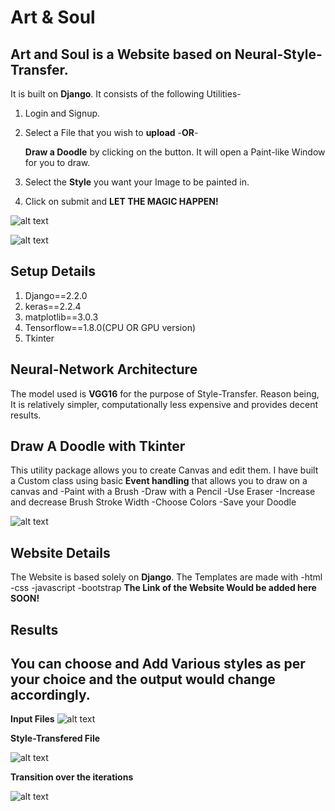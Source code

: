 Art & Soul
===
**Art and Soul is a Website based on Neural-Style-Transfer.**
---

It is built on **Django**.
It consists of the following Utilities-
1. Login and Signup.

2. Select a File that you wish to **upload** -**OR**-

   **Draw a Doodle** by clicking on the button. It will open a Paint-like Window for you to draw.
   
3. Select the **Style** you want your Image to be painted in.

4. Click on submit and 
**LET THE MAGIC HAPPEN!**

![alt text](https://raw.githubusercontent.com/nikitaa30/Art-and-Soul/master/media/None/ss1.png)



![alt text](https://raw.githubusercontent.com/nikitaa30/Art-and-Soul/master/media/None/ss2.png)

Setup Details
---
1. Django==2.2.0
2. keras==2.2.4
3. matplotlib==3.0.3
4. Tensorflow==1.8.0(CPU OR GPU version)
5. Tkinter

Neural-Network Architecture
---
The model used is **VGG16** for the purpose of Style-Transfer.
Reason being, It is relatively simpler, computationally less expensive and provides decent results.

Draw A Doodle with Tkinter
---
This utility package allows you to create Canvas and edit them. I have built a Custom class using basic **Event handling** that allows you to draw on a canvas and
-Paint with a Brush
-Draw with a Pencil
-Use Eraser
-Increase and decrease Brush Stroke Width
-Choose Colors
-Save your Doodle

![alt text](https://raw.githubusercontent.com/nikitaa30/Art-and-Soul/master/media/None/Capture.PNG)

Website Details
---
The Website is based solely on **Django**.
The Templates are made with
-html
-css
-javascript
-bootstrap
**The Link of the Website Would be added here SOON!**

Results
---
You can choose and Add Various styles as per your choice and the output would change accordingly.
---
**Input Files**
![alt text](https://raw.githubusercontent.com/nikitaa30/Art-and-Soul/master/media/None/out.PNG)


**Style-Transfered File**


![alt text](https://raw.githubusercontent.com/nikitaa30/Art-and-Soul/master/media/None/out2.PNG)


**Transition over the iterations**


![alt text](https://raw.githubusercontent.com/nikitaa30/Art-and-Soul/master/media/None/xyz.gif)



